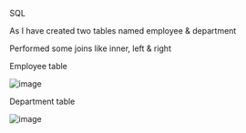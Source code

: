 SQL

As I have created two tables named employee & department

Performed some joins like inner, left & right

Employee table


![image](https://github.com/priya2002-eng/Aspire_activity/assets/124424389/6e2f7051-65d7-417a-ada8-4f6c5a72b41c)


Department table


![image](https://github.com/priya2002-eng/Aspire_activity/assets/124424389/48ed91b9-d64b-4dc7-85a4-ba33f034e1f4)



